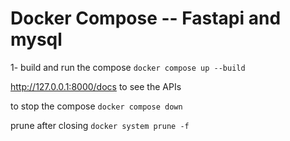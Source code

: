 # Docker Compose -- Fastapi and mysql 

1- build and run the compose
`
docker compose up --build
`


http://127.0.0.1:8000/docs to see the APIs



to stop the compose
`
docker compose down
`

prune after closing
`
docker system prune -f
`
